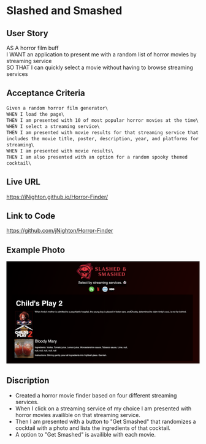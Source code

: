 # Slashed and Smashed

## User Story

AS A horror film buff\
I WANT an application to present me with a random list of horror movies by streaming service\
SO THAT I can quickly select a movie without having to browse streaming services

## Acceptance Criteria
```
Given a random horror film generator\
WHEN I load the page\
THEN I am presented with 10 of most popular horror movies at the time\
WHEN I select a streaming service\
THEN I am presented with movie results for that streaming service that includes the movie title, poster, description, year, and platforms for streaming\
WHEN I am presented with movie results\
THEN I am also presented with an option for a random spooky themed cocktail\

```

## Live URL
https://jNighton.github.io/Horror-Finder/

## Link to Code
https://github.com/jNighton/Horror-Finder

## Example Photo 
![Slashed and Smashed Example Picture](/assets/images/Slashed%20and%20Smashed%20Example%20Photo.png)

## Discription 
*  Created a horror movie finder based on four different streaming services.
*  When I click on a streaming service of my choice I am presented with horror movies availible on that streaming service.  
*  Then I am presented with a button to "Get Smashed" that randomizes a cocktail with a photo and lists the ingredients of that cocktail.
*  A option to "Get Smashed" is availible with each movie.